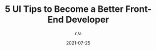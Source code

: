 ---
author: n/a
date: 2021-07-25
layout: post.njk
publisher: thepracticaldev
tags:
  - design
  - colors
target_url: https://dev.to/ruppysuppy/5-ui-tips-to-become-a-better-front-end-developer-1ae1
title: 5 UI Tips to Become a Better Front-End Developer
---